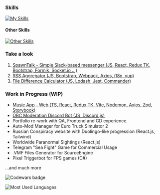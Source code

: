 <h3>Skills</h3>

[![My Skills](https://skillicons.dev/icons?i=postman,js,ts,react,redux,webpack,vite,html,css,scss,bootstrap,git,styledcomponents,gulp&perline=7)](https://skillicons.dev)

<h4>Other Skills</h4>

[![Other Skills](https://skillicons.dev/icons?i=blender,figma,ps,pr)](https://skillicons.dev)

<h3>Take a look</h3>

1. [SpawnTalk - Simple Slack-based messenger (JS, React, Redux TK, Bootstrap, Formik, Socket.io ...)](https://github.com/worldspawn-web/slack-simplified)
2. [RSS Aggregator (JS, Bootstrap, Webpack, Axios, i18n, yup)](https://github.com/worldspawn-web/rss-aggregator)
3. [File Difference Calculator (JS, Lodash, Jest, Commander)](https://github.com/worldspawn-web/frontend-project-46)

<h3>Work in Progress (WIP)</h3>

- [Music App - Web (TS, React, Redux TK, Vite, Nodemon, Axios, Zod, Storybook)](https://github.com/Canfus/music-app)
- [OBC Moderation Discord Bot (JS, Discord.js)](https://github.com/worldspawn-web/obc-discord-bot)
- Portfolio re-work with QA, Frontend and GD experience.
- Auto-Mod Manager for Euro Truck Simulator 2
- Russian Conspiracy website with Duolingo-like progression (React.js, Tailwind)
- Worldwide Paranormal Sightings (React.js)
- Telegram "Sea Fight" Game for Commercial Usage
- .VMF Files Generator for SourceEngine
- Pixel Triggerbot for FPS games (C#)

...and much more
<br>

<p>

![Codewars badge](https://www.codewars.com/users/worldspawn/badges/small)

</p>

![Most Used Languages](https://github-readme-stats.vercel.app/api/top-langs/?username=worldspawn-web&theme=ayu-mirage&hide_border=false&include_all_commits=true&count_private=true&layout=compact)
